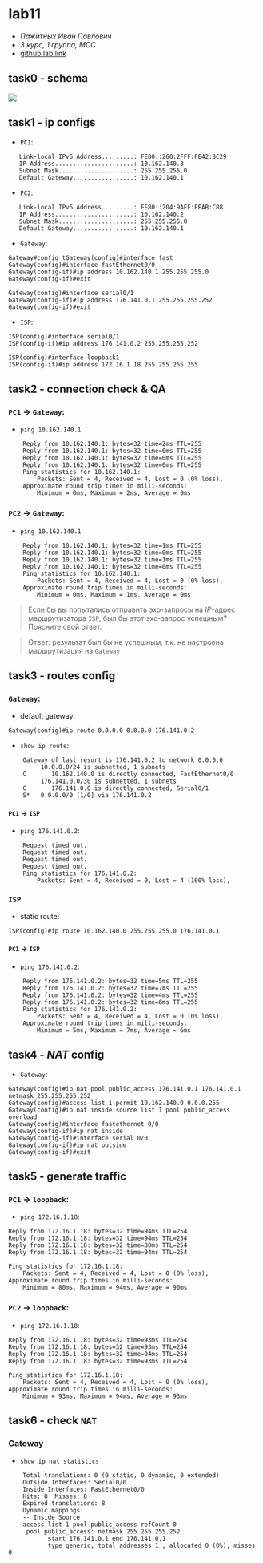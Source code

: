 # lab11

* _Пажитных Иван Павлович_
* _3 курс, 1 группа, МСС_
* [github lab link](https://github.com/Drapegnik/bsu/tree/master/networks/lab11)

## task0 - schema

![](http://res.cloudinary.com/dzsjwgjii/image/upload/v1494851136/networks-11-2.png)

## task1 - ip configs

* `PC1`:

```
   Link-local IPv6 Address.........: FE80::260:2FFF:FE42:BC29
   IP Address......................: 10.162.140.3
   Subnet Mask.....................: 255.255.255.0
   Default Gateway.................: 10.162.140.1
```

* `PC2`:

```
   Link-local IPv6 Address.........: FE80::204:9AFF:FEAB:C88
   IP Address......................: 10.162.140.2
   Subnet Mask.....................: 255.255.255.0
   Default Gateway.................: 10.162.140.1
```

* `Gateway`:

```
Gateway#config tGateway(config)#interface fast
Gateway(config)#interface fastEthernet0/0
Gateway(config-if)#ip address 10.162.140.1 255.255.255.0
Gateway(config-if)#exit
```

```
Gateway(config)#interface serial0/1
Gateway(config-if)#ip address 176.141.0.1 255.255.255.252
Gateway(config-if)#exit
```

* `ISP`:

```
ISP(config)#interface serial0/1
ISP(config-if)#ip address 176.141.0.2 255.255.255.252
```

```
ISP(config)#interface loopback1
ISP(config-if)#ip address 172.16.1.18 255.255.255.255
```

## task2 - connection check & QA

### `PC1` -> `Gateway`:

* `ping 10.162.140.1`

```
	Reply from 10.162.140.1: bytes=32 time=2ms TTL=255
	Reply from 10.162.140.1: bytes=32 time=0ms TTL=255
	Reply from 10.162.140.1: bytes=32 time=0ms TTL=255
	Reply from 10.162.140.1: bytes=32 time=0ms TTL=255
	Ping statistics for 10.162.140.1:
	    Packets: Sent = 4, Received = 4, Lost = 0 (0% loss),
	Approximate round trip times in milli-seconds:
	    Minimum = 0ms, Maximum = 2ms, Average = 0ms
```

### `PC2` -> `Gateway`:

* `ping 10.162.140.1`

```
	Reply from 10.162.140.1: bytes=32 time=1ms TTL=255
	Reply from 10.162.140.1: bytes=32 time=0ms TTL=255
	Reply from 10.162.140.1: bytes=32 time=1ms TTL=255
	Reply from 10.162.140.1: bytes=32 time=0ms TTL=255
	Ping statistics for 10.162.140.1:
	    Packets: Sent = 4, Received = 4, Lost = 0 (0% loss),
	Approximate round trip times in milli-seconds:
	    Minimum = 0ms, Maximum = 1ms, Average = 0ms
```

> Если бы вы попытались отправить эхо-запросы на _IP_-адрес маршрутизатора
> `ISP`, был бы этот эхо-запрос успешным? Поясните свой ответ.

> Ответ: результат был бы не успешным, т.к. не настроена маршрутизация на
> `Gateway`

## task3 - routes config

### `Gateway`:

* default gateway:

```
Gateway(config)#ip route 0.0.0.0 0.0.0.0 176.141.0.2
```

* `show ip route`:

```
	Gateway of last resort is 176.141.0.2 to network 0.0.0.0
	     10.0.0.0/24 is subnetted, 1 subnets
	C       10.162.140.0 is directly connected, FastEthernet0/0
	     176.141.0.0/30 is subnetted, 1 subnets
	C       176.141.0.0 is directly connected, Serial0/1
	S*   0.0.0.0/0 [1/0] via 176.141.0.2
```

#### `PC1` -> `ISP`

* `ping 176.141.0.2`:

```
	Request timed out.
	Request timed out.
	Request timed out.
	Request timed out.
	Ping statistics for 176.141.0.2:
	    Packets: Sent = 4, Received = 0, Lost = 4 (100% loss),
```

### `ISP`

* static route:

```
ISP(config)#ip route 10.162.140.0 255.255.255.0 176.141.0.1
```

#### `PC1` -> `ISP`

* `ping 176.141.0.2`:

```
	Reply from 176.141.0.2: bytes=32 time=5ms TTL=255
	Reply from 176.141.0.2: bytes=32 time=7ms TTL=255
	Reply from 176.141.0.2: bytes=32 time=4ms TTL=255
	Reply from 176.141.0.2: bytes=32 time=6ms TTL=255
	Ping statistics for 176.141.0.2:
	    Packets: Sent = 4, Received = 4, Lost = 0 (0% loss),
	Approximate round trip times in milli-seconds:
	    Minimum = 5ms, Maximum = 7ms, Average = 6ms
```

## task4 - _NAT_ config

* `Gateway`:

```
Gateway(config)#ip nat pool public_access 176.141.0.1 176.141.0.1 netmask 255.255.255.252
Gateway(config)#access-list 1 permit 10.162.140.0 0.0.0.255
Gateway(config)#ip nat inside source list 1 pool public_access overload
Gateway(config)#interface fastethernet 0/0
Gateway(config-if)#ip nat inside
Gateway(config-if)#interface serial 0/0
Gateway(config-if)#ip nat outside
Gateway(config-if)#exit
```

## task5 - generate traffic

### `PC1` -> `loopback`:

* `ping 172.16.1.18`:

```
Reply from 172.16.1.18: bytes=32 time=94ms TTL=254
Reply from 172.16.1.18: bytes=32 time=94ms TTL=254
Reply from 172.16.1.18: bytes=32 time=80ms TTL=254
Reply from 172.16.1.18: bytes=32 time=94ms TTL=254

Ping statistics for 172.16.1.18:
    Packets: Sent = 4, Received = 4, Lost = 0 (0% loss),
Approximate round trip times in milli-seconds:
    Minimum = 80ms, Maximum = 94ms, Average = 90ms
```

### `PC2` -> `loopback`:

* `ping 172.16.1.18`:

```
Reply from 172.16.1.18: bytes=32 time=93ms TTL=254
Reply from 172.16.1.18: bytes=32 time=93ms TTL=254
Reply from 172.16.1.18: bytes=32 time=94ms TTL=254
Reply from 172.16.1.18: bytes=32 time=93ms TTL=254

Ping statistics for 172.16.1.18:
    Packets: Sent = 4, Received = 4, Lost = 0 (0% loss),
Approximate round trip times in milli-seconds:
    Minimum = 93ms, Maximum = 94ms, Average = 93ms
```

## task6 - check `NAT`

### Gateway

* `show ip nat statistics`

```
	Total translations: 0 (0 static, 0 dynamic, 0 extended)
	Outside Interfaces: Serial0/0
	Inside Interfaces: FastEthernet0/0
	Hits: 8  Misses: 8
	Expired translations: 8
	Dynamic mappings:
	-- Inside Source
	access-list 1 pool public_access refCount 0
	 pool public_access: netmask 255.255.255.252
	       start 176.141.0.1 end 176.141.0.1
	       type generic, total addresses 1 , allocated 0 (0%), misses 0
```
